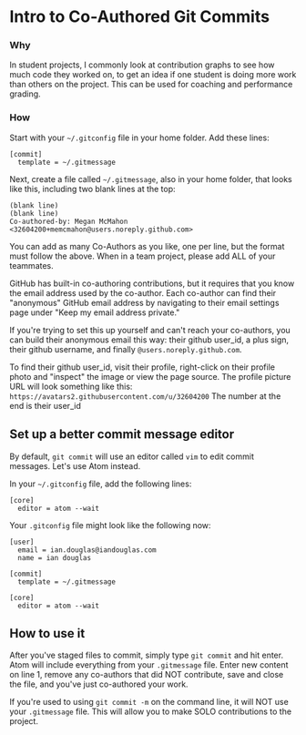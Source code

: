 # Intro to Co-Authored Git Commits

### Why

In student projects, I commonly look at contribution graphs to see how much code they worked on, to get an idea if one student is doing more work than others on the project. This can be used for coaching and performance grading.

### How

Start with your `~/.gitconfig` file in your home folder. Add these lines:

```text
[commit]
  template = ~/.gitmessage
```

Next, create a file called `~/.gitmessage`, also in your home folder, that looks like this, including two blank lines at the top:

```text
(blank line)
(blank line)
Co-authored-by: Megan McMahon <32604200+memcmahon@users.noreply.github.com>
```
You can add as many Co-Authors as you like, one per line, but the format must follow the above. When in a team project, please add ALL of your teammates.

GitHub has built-in co-authoring contributions, but it requires that you know the email address used by the co-author. Each co-author can find their "anonymous" GitHub email address by navigating to their email settings page under "Keep my email address private."

If you're trying to set this up yourself and can't reach your co-authors, you can build their anonymous email this way:
their github user_id, a plus sign, their github username, and finally `@users.noreply.github.com`.

To find their github user_id, visit their profile, right-click on their profile photo and "inspect" the image or view the page source. The profile picture URL will look something like this:
`https://avatars2.githubusercontent.com/u/32604200`
The number at the end is their user_id

## Set up a better commit message editor

By default, `git commit` will use an editor called `vim` to edit commit messages. Let's use Atom instead.

In your `~/.gitconfig` file, add the following lines:
```
[core]
  editor = atom --wait
```

Your `.gitconfig` file might look like the following now:
```
[user]
  email = ian.douglas@iandouglas.com
  name = ian douglas

[commit]
  template = ~/.gitmessage

[core]
  editor = atom --wait
```

## How to use it

After you've staged files to commit, simply type `git commit` and hit enter. Atom will include everything from your `.gitmessage` file. Enter new content on line 1, remove any co-authors that did NOT contribute, save and close the file, and you've just co-authored your work.

If you're used to using `git commit -m` on the command line, it will NOT use your `.gitmessage` file. This will allow you to make SOLO contributions to the project.
